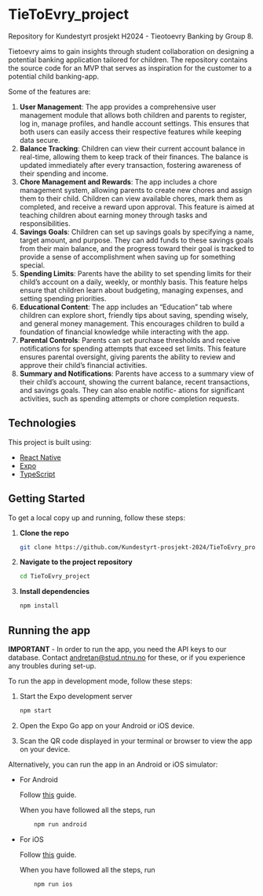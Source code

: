 # TieToEvry_project

Repository for Kundestyrt prosjekt H2024 - Tieotoevry Banking by Group 8.

Tietoevry aims to gain insights through student collaboration on
designing a potential banking application tailored for children. The repository contains the source code for an MVP that serves as inspiration for the customer to a potential child banking-app.

Some of the features are:

1. **User Management**: The app provides a comprehensive user management module that allows
   both children and parents to register, log in, manage profiles, and handle account settings. This
   ensures that both users can easily access their respective features while keeping data secure.
2. **Balance Tracking**: Children can view their current account balance in real-time, allowing them to
   keep track of their finances. The balance is updated immediately after every transaction, fostering
   awareness of their spending and income.
3. **Chore Management and Rewards**: The app includes a chore management system, allowing
   parents to create new chores and assign them to their child. Children can view available chores,
   mark them as completed, and receive a reward upon approval. This feature is aimed at teaching
   children about earning money through tasks and responsibilities.
4. **Savings Goals**: Children can set up savings goals by specifying a name, target amount, and
   purpose. They can add funds to these savings goals from their main balance, and the progress
   toward their goal is tracked to provide a sense of accomplishment when saving up for something
   special.
5. **Spending Limits**: Parents have the ability to set spending limits for their child’s account on a
   daily, weekly, or monthly basis. This feature helps ensure that children learn about budgeting,
   managing expenses, and setting spending priorities.
6. **Educational Content**: The app includes an “Education” tab where children can explore short,
   friendly tips about saving, spending wisely, and general money management. This encourages
   children to build a foundation of financial knowledge while interacting with the app.
7. **Parental Controls**: Parents can set purchase thresholds and receive notifications for spending
   attempts that exceed set limits. This feature ensures parental oversight, giving parents the ability
   to review and approve their child’s financial activities.
8. **Summary and Notifications**: Parents have access to a summary view of their child’s account,
   showing the current balance, recent transactions, and savings goals. They can also enable notific-
   ations for significant activities, such as spending attempts or chore completion requests.

## Technologies

This project is built using:

- [React Native](https://reactnative.dev/)
- [Expo](https://expo.dev/)
- [TypeScript](https://www.typescriptlang.org/)

## Getting Started

To get a local copy up and running, follow these steps:

1. **Clone the repo**

   ```bash
   git clone https://github.com/Kundestyrt-prosjekt-2024/TieToEvry_project.git
   ```

2. **Navigate to the project repository**

   ```bash
   cd TieToEvry_project
   ```

3. **Install dependencies**
   ```bash
   npm install
   ```

## Running the app

**IMPORTANT** - In order to run the app, you need the API keys to our database. Contact andretan@stud.ntnu.no for these, or if you experience any troubles during set-up.

To run the app in development mode, follow these steps:

1. Start the Expo development server

   ```bash
   npm start
   ```

2. Open the Expo Go app on your Android or iOS device.

3. Scan the QR code displayed in your terminal or browser to view the app on your device.

Alternatively, you can run the app in an Android or iOS simulator:

- For Android

  Follow [this](https://docs.expo.dev/workflow/android-studio-emulator/) guide.

  When you have followed all the steps, run

  ```bash
      npm run android
  ```

- For iOS

  Follow [this](https://docs.expo.dev/workflow/ios-simulator/) guide.

  When you have followed all the steps, run

  ```bash
      npm run ios
  ```
